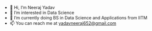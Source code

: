 - 👋 Hi, I’m Neeraj Yadav
- 👀 I’m interested in Data Science
- 🌱 I’m currently doing BS in Data Science and Applications from IITM
- 📫 You can reach me at yadavneeraj652@gmail.com

<!---
Neeraj70820/Neeraj70820 is a ✨ special ✨ repository because its `README.md` (this file) appears on your GitHub profile.
You can click the Preview link to take a look at your changes.
--->
